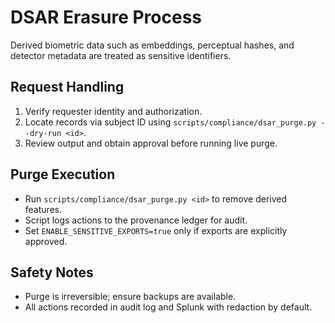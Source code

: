 # DSAR Erasure Process

Derived biometric data such as embeddings, perceptual hashes, and detector metadata
are treated as sensitive identifiers.

## Request Handling
1. Verify requester identity and authorization.
2. Locate records via subject ID using `scripts/compliance/dsar_purge.py --dry-run <id>`.
3. Review output and obtain approval before running live purge.

## Purge Execution
- Run `scripts/compliance/dsar_purge.py <id>` to remove derived features.
- Script logs actions to the provenance ledger for audit.
- Set `ENABLE_SENSITIVE_EXPORTS=true` only if exports are explicitly approved.

## Safety Notes
- Purge is irreversible; ensure backups are available.
- All actions recorded in audit log and Splunk with redaction by default.
